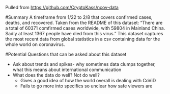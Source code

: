 Pulled from https://github.com/CryptoKass/ncov-data

#Summary
A timeframe from 1/22 to 2/8 that covers confirmed cases, deaths, and
recovered.  Taken from the README of this dataset: “There are a total of 60371
comfirmed cases worldwide, with 59804 in Mainland China. Sadly at least 1367
people have died from this virus.” This dataset captures the most recent data
from global statistics in a csv containing data for the whole world on
coronavirus.

#Potential Questions that can be asked about this dataset
- Ask about trends and spikes- why sometimes data clumps together, what this
  means about international communication
- What does the data do well? Not do well?
  - Gives a good idea of how the world overall is dealing with CoViD
  - Fails to go more into specifics so unclear how safe viewers are

